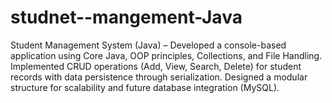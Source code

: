 # studnet--mangement-Java
Student Management System (Java) – Developed a console-based application using Core Java, OOP principles, Collections, and File Handling. Implemented CRUD operations (Add, View, Search, Delete) for student records with data persistence through serialization. Designed a modular structure for scalability and future database integration (MySQL).
